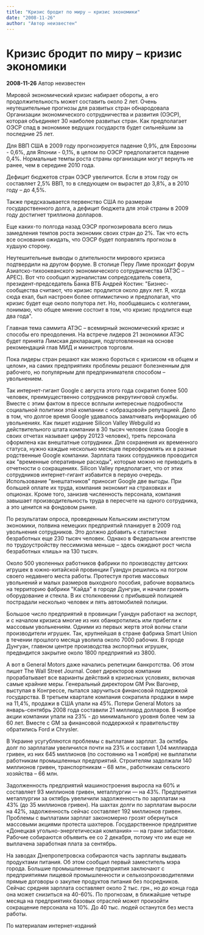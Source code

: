 ```yaml
---
title: "Кризис бродит по миру – кризис экономики"
date: "2008-11-26"
author: "Автор неизвестен"
---
```


# Кризис бродит по миру – кризис экономики

**2008-11-26** Автор неизвестен

Мировой экономический кризис набирает обороты, а его продолжительность может составить около 2 лет. Очень неутешительные прогнозы для развитых стран обнародовала Организации экономического сотрудничества и развития (ОЭСР), которая объединяет 30 наиболее развитых стран. Как предполагает ОЭСР спад в экономике ведущих государств будет сильнейшим за последние 25 лет.

Для ВВП США в 2009 году прогнозируется падение 0,9%, для Еврозоны - 0,6%, для Японии - 0,1%, в целом по ОЭСР предполагается падение 0,4%. Нормальные темпы роста страны организации могут вернуть не ранее, чем в середине 2010 года.

Дефицит бюджетов стран ОЭСР увеличится. Если в этом году он составляет 2,5% ВВП, то в следующем он вырастет до 3,8%, а в 2010 году – до 4,5%.

Также предсказывается первенство США по размерам государственного долга, а дефицит бюджета для этой страны в 2009 году достигнет триллиона долларов.

Еще каких-то полгода назад ОЭСР прогнозировала всего лишь замедления темпов роста экономик своих стран до 2%. Так что есть все основания ожидать, что ОЭСР будет поправлять прогнозы в худшую сторону.

Неутешительные выводы о длительности мирового кризиса подтвердили на другом форуме. В столице Перу Лиме проходит форум Азиатско-тихоокеанского экономического сотрудничества (АТЭС – APEC). Вот что сообщил журналистам сопредседатель совета, президент-председатель Банка ВТБ Андрей Костин: "Бизнес-сообщества считают, что кризис продлится около двух лет. Я, когда сюда ехал, был настроен более оптимистично и предполагал, что кризис будет еще около полутора лет. Но, пообщавшись с коллегами, понимаю, что общее мнение состоит в том, что кризис продлится еще два года".

Главная тема саммита АТЭС – всемирный экономический кризис и способы его преодоления. На встрече лидеров 21 экономики АТЭС будет принята Лимская декларация, подготовленная на основе рекомендаций глав МИД и министров торговли.

Пока лидеры стран решают как можно бороться с кризисом «в общем и целом», на самих предприятиях проблемы решают болезненным для рабочего, но популярным для предпринимателя способом – увольнением.

Так интернет-гигант Google с августа этого года сократил более 500 человек, преимущественно сотрудников рекрутинговой службы. Вместе с этим фактом в прессе всплыли интересные подробности социальной политики этой компании с «образцовой» репутацией. Дело в том, что долгое время Google удавалось замалчивать информацию об увольнениях. Как пишет издание Silicon Valley Webguild из действительного штата компании в 30 тысяч человек (сама Google в своих отчетах называет цифру 20123 человек), треть персонала оформлена как внештатные сотрудники. Для сохранения их временного статуса, нужно каждые несколько месяцев переоформлять их в разные родственные Google компании. Зарплата таких сотрудников проводится как "временные оперативные расходы", которые можно не приводить в отчетности о сокращениях. Silicon Valley предполагает, что от этих сотрудников интернет-гигант избавится в первую очередь. Использование "внештатников" приносит Google две выгоды. При большей оплате их труда, компания экономит на страховках и опционах. Кроме того, занизив численность персонала, компания завышает производительность труда в пересчете на одного сотрудника, а это ценится на фондовом рынке.

По результатам опроса, проведенным Кельнским институтом экономики, полвина немецких предприятий планирует в 2009 год увольнения сотрудников. Это должно добавить к статистике безработных еще 230 тысяч человек. Однако в Федеральном агентстве по трудоустройству пессимизма меньше – здесь ожидают рост числа безработных «лишь» на 130 тысяч.

Около 500 уволенных работников фабрики по производству детских игрушек в южно-китайской провинции Гуандун решились на погром своего недавнего места работы. Протестуя против массовых увольнений и малых размеров выходного пособия, рабочие ворвались на территорию фабрики "Кайда" в городе Дунгуан, и начали громить оборудование и стекла. В их столкновении с прибывшей полицией пострадали несколько человек и пять автомобилей полиции.

Большое число предприятий в провинции Гуандун работают на экспорт, и с началом кризиса многие из них обанкротились или прибегли к массовым увольнениям. Одними из первых жертв этой волны стали производители игрушек. Так, крупнейшая в стране фабрика Smart Union в течении прошлого месяца уволила около 7000 рабочих. В городе Дунгуан, главном центре производства экспортных игрушек, предвидится закрытие около 1800 предприятий из 3800.

А вот в General Motors даже начались репетиции банкротства. Об этом пишет The Wall Street Journal. Совет директоров компании прорабатывает все варианты действий в кризисных условиях, включая самые крайние меры. Генеральный директором GM Рик Вагонер, выступая в Конгрессе, пытался заручиться финансовой поддержкой государства. В третьем квартале компания сократила продажи в мире на 11,4%, продажи в США упали на 45%. Потери General Motors за январь-сентябрь 2008 года составили 21 миллиард долларов. В ноябре акции компании упали на 23% - до минимального уровня более чем за 60 лет. Вместе с GM за финансовой поддержкой к правительству обратились Ford и Chrysler.

В Украине усугубляются проблемы с выплатами зарплат. За октябрь долг по зарплатам увеличился почти на 23% и составил 1,04 миллиарда гривен, из них 645 миллионов (по состоянию на 1 ноября) не выплатили работникам промышленных предприятий. Строителям задолжали 140 миллионов гривен, транспортникам – 68 млн., работникам сельского хозяйства – 66 млн.

Задолженность предприятий машиностроения выросла на 60% и составляет 93 миллионов гривен, металлургии — на 43%. Предприятия металлургии за октябрь увеличили задолженность по зарплатам на 43% (до 35 миллионов гривен). На шахтах долги по зарплатам выросли на 42%, задолженность сейчас составляет 192 миллионов гривен. Проблемы с выплатами зарплат закономерно грозят обернуться массовыми акциями протеста шахтеров. Государственное предприятие «Донецкая угольно-энергетическая компания» — на грани забастовки. Рабочие собираются объявить ее со 2 декабря, потому что им еще не выплачена заработная плата за сентябрь.

На заводах Днепропетровска собираются часть зарплаты выдавать продуктами питания. Об этом сообщил первый заместитель мэра города. Большие промышленные предприятия заключают с предприятиями пищевой промышленности и сельхозпроизводителями прямые договоры о закупке продуктов питания без посредников. Сейчас средняя зарплата составляет около 2 тыс. грн., но до конца года она может снизиться на 40-60%. По прогнозам, в ближайшие четыре месяца на предприятиях базовых отраслей может произойти сокращение персонала на 10%. До 40 тыс. людей останутся без места работы.

По материалам интернет-изданий